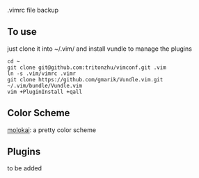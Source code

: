 .vimrc file backup

## To use
just clone it into ~/.vim/ and install vundle to manage the plugins

    cd ~
    git clone git@github.com:tritonzhu/vimconf.git .vim
    ln -s .vim/vimrc .vimr
    git clone https://github.com/gmarik/Vundle.vim.git ~/.vim/bundle/Vundle.vim
    vim +PluginInstall +qall
    
## Color Scheme 
[molokai](https://github.com/tomasr/molokai): a pretty color scheme

## Plugins
to be added

